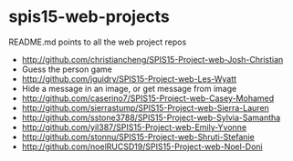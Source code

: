 # spis15-web-projects
README.md points to all the web project repos

* http://github.com/christiancheng/SPIS15-Project-web-Josh-Christian
 * Guess the person game 
* http://github.com/jguidry/SPIS15-Project-web-Les-Wyatt
 * Hide a message in an image, or get message from image
* http://github.com/caserino7/SPIS15-Project-web-Casey-Mohamed 
* http://github.com/sierrastump/SPIS15-Project-web-Sierra-Lauren
* http://github.com/sstone3788/SPIS15-Project-web-Sylvia-Samantha 
* http://github.com/yil387/SPIS15-Project-web-Emily-Yvonne
* http://github.com/stonnu/SPIS15-Project-web-Shruti-Stefanie
* http://github.com/noelRUCSD19/SPIS15-Project-web-Noel-Doni 
